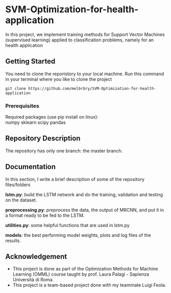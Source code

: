 # SVM-Optimization-for-health-application
In this project, we implement training methods for Support Vector Machines (supervised learning) applied to classification problems, namely for an health application

## Getting Started

You need to clone the reporistory to your local machine. Run this command in your terminal where you like to clone the project

```
git clone https://github.com/melbrbry/SVM-Optimization-for-health-application
```

### Prerequisites

Required packages (use pip install on linux):  
numpy
sklearn
scipy
pandas

## Repository Description
The repository has only one branch: the master branch.

## Documentation
In this section, I write a brief description of some of the repository files/folders

**lstm.py**: build the LSTM network and do the training, validation and testing on the dataset.

**preprocessing.py**: preprocess the data, the output of MRCNN, and put it in a format ready to be fed to the LSTM.

**utilities.py**: some helpful functions that are used in lstm.py

**models**: the best performing model weights, plots and log files of the results.

## Acknowledgement
- This project is done as part of the Optimization Methods for Machine Learning (OMML) course taught by prof. Laura Palagi - Sapienza Università di Roma.
- This project is a team-based project done with my teammate Luigi Feola.


